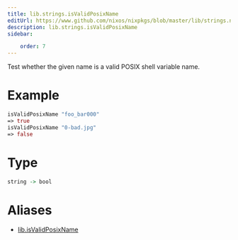 ```yaml
---
title: lib.strings.isValidPosixName
editUrl: https://www.github.com/nixos/nixpkgs/blob/master/lib/strings.nix#L651C22
description: lib.strings.isValidPosixName
sidebar:

    order: 7
---
```


Test whether the given name is a valid POSIX shell variable name.

# Example

```nix
isValidPosixName "foo_bar000"
=> true
isValidPosixName "0-bad.jpg"
=> false
```

# Type

```haskell
string -> bool
```


# Aliases

- [lib.isValidPosixName](reference/lib/lib-isValidPosixName)


